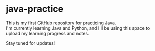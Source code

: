 # java-practice

This is my first GitHub repository for practicing Java.  
I'm currently learning Java and Python, and I'll be using this space to upload my learning progress and notes.

Stay tuned for updates!
